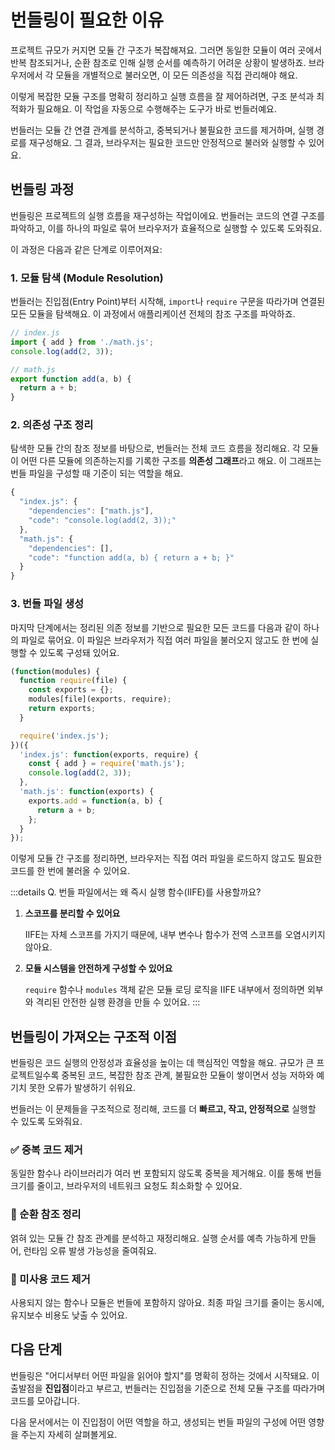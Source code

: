 # 번들링이 필요한 이유

프로젝트 규모가 커지면 모듈 간 구조가 복잡해져요. 그러면 동일한 모듈이 여러 곳에서 반복 참조되거나, 순환 참조로 인해 실행 순서를 예측하기 어려운 상황이 발생하죠. 브라우저에서 각 모듈을 개별적으로 불러오면, 이 모든 의존성을 직접 관리해야 해요.

이렇게 복잡한 모듈 구조를 명확히 정리하고 실행 흐름을 잘 제어하려면, 구조 분석과 최적화가 필요해요. 이 작업을 자동으로 수행해주는 도구가 바로 번들러예요.

번들러는 모듈 간 연결 관계를 분석하고, 중복되거나 불필요한 코드를 제거하며, 실행 경로를 재구성해요. 그 결과, 브라우저는 필요한 코드만 안정적으로 불러와 실행할 수 있어요.

## 번들링 과정

번들링은 프로젝트의 실행 흐름을 재구성하는 작업이에요. 번들러는 코드의 연결 구조를 파악하고, 이를 하나의 파일로 묶어 브라우저가 효율적으로 실행할 수 있도록 도와줘요.

이 과정은 다음과 같은 단계로 이루어져요:

### 1. 모듈 탐색 (Module Resolution)

번들러는 진입점(Entry Point)부터 시작해, `import`나 `require` 구문을 따라가며 연결된 모든 모듈을 탐색해요. 이 과정에서 애플리케이션 전체의 참조 구조를 파악하죠.

```javascript
// index.js
import { add } from './math.js';
console.log(add(2, 3));

// math.js
export function add(a, b) {
  return a + b;
}
```

### 2. 의존성 구조 정리

탐색한 모듈 간의 참조 정보를 바탕으로, 번들러는 전체 코드 흐름을 정리해요. 각 모듈이 어떤 다른 모듈에 의존하는지를 기록한 구조를 **의존성 그래프**라고 해요.
이 그래프는 번들 파일을 구성할 때 기준이 되는 역할을 해요.

```javascript
{
  "index.js": {
    "dependencies": ["math.js"],
    "code": "console.log(add(2, 3));"
  },
  "math.js": {
    "dependencies": [],
    "code": "function add(a, b) { return a + b; }"
  }
}
```

### 3. 번들 파일 생성

마지막 단계에서는 정리된 의존 정보를 기반으로 필요한 모든 코드를 다음과 같이 하나의 파일로 묶어요. 이 파일은 브라우저가 직접 여러 파일을 불러오지 않고도 한 번에 실행할 수 있도록 구성돼 있어요.

```javascript
(function(modules) {
  function require(file) {
    const exports = {};
    modules[file](exports, require);
    return exports;
  }

  require('index.js');
})({
  'index.js': function(exports, require) {
    const { add } = require('math.js');
    console.log(add(2, 3));
  },
  'math.js': function(exports) {
    exports.add = function(a, b) {
      return a + b;
    };
  }
});
```

이렇게 모듈 간 구조를 정리하면, 브라우저는 직접 여러 파일을 로드하지 않고도 필요한 코드를 한 번에 불러올 수 있어요. 

:::details Q. 번들 파일에서는 왜 즉시 실행 함수(IIFE)를 사용할까요?
1. **스코프를 분리할 수 있어요**

   IIFE는 자체 스코프를 가지기 때문에, 내부 변수나 함수가 전역 스코프를 오염시키지 않아요.

2. **모듈 시스템을 안전하게 구성할 수 있어요**

   `require` 함수나 `modules` 객체 같은 모듈 로딩 로직을 IIFE 내부에서 정의하면 외부와 격리된 안전한 실행 환경을 만들 수 있어요.
:::

## 번들링이 가져오는 구조적 이점

번들링은 코드 실행의 안정성과 효율성을 높이는 데 핵심적인 역할을 해요. 규모가 큰 프로젝트일수록 중복된 코드, 복잡한 참조 관계, 불필요한 모듈이 쌓이면서 성능 저하와 예기치 못한 오류가 발생하기 쉬워요.

번들러는 이 문제들을 구조적으로 정리해, 코드를 더 **빠르고, 작고, 안정적으로** 실행할 수 있도록 도와줘요.

### ✅ 중복 코드 제거

동일한 함수나 라이브러리가 여러 번 포함되지 않도록 중복을 제거해요.
이를 통해 번들 크기를 줄이고, 브라우저의 네트워크 요청도 최소화할 수 있어요.

### 🔁 순환 참조 정리

얽혀 있는 모듈 간 참조 관계를 분석하고 재정리해요.
실행 순서를 예측 가능하게 만들어, 런타임 오류 발생 가능성을 줄여줘요.

### 🧹 미사용 코드 제거

사용되지 않는 함수나 모듈은 번들에 포함하지 않아요.
최종 파일 크기를 줄이는 동시에, 유지보수 비용도 낮출 수 있어요.

## 다음 단계

번들링은 "어디서부터 어떤 파일을 읽어야 할지"를 명확히 정하는 것에서 시작돼요.
이 출발점을 **진입점**이라고 부르고, 번들러는 진입점을 기준으로 전체 모듈 구조를 따라가며 코드를 모아갑니다.

다음 문서에서는 이 진입점이 어떤 역할을 하고, 생성되는 번들 파일의 구성에 어떤 영향을 주는지 자세히 살펴볼게요.
